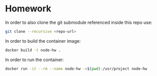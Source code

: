 # Homework

In order to also clone the git submodule referenced inside this repo use:
```bash
git clone --recursive <repo-url>
```

In order to build the container image:
```bash
docker build -t node-hw .
```

In order to run the container:
```bash
docker run -it --rm --name node-hw -v$(pwd):/usr/project node-hw
```
